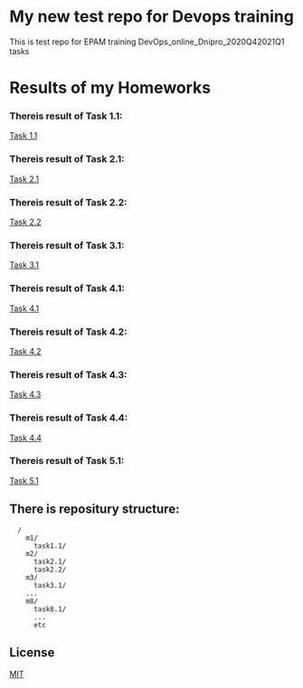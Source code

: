 # My new test repo for Devops training
This is test repo for EPAM training DevOps_online_Dnipro_2020Q42021Q1 tasks

# Results of my Homeworks

### Thereis result of Task 1.1:
[Task 1.1](./m1/task1.1/readme.md)

### Thereis result of Task 2.1:
[Task 2.1](./m2/task2.1/readme.md)

### Thereis result of Task 2.2:
[Task 2.2](./m2/task2.2/readme.md)

### Thereis result of Task 3.1:
[Task 3.1](./m3/task3.1/readme.md)

### Thereis result of Task 4.1:
[Task 4.1](./m4/task4.1/readme.md)

### Thereis result of Task 4.2:
[Task 4.2](./m4/task4.2/readme.md)

### Thereis result of Task 4.3:
[Task 4.3](./m4/task4.3/readme.md)

### Thereis result of Task 4.4:
[Task 4.4](./m4/task4.4/readme.md)

### Thereis result of Task 5.1:
[Task 5.1](./m5/task5.1/readme.md)

## There is repositury structure:
      /
        m1/
          task1.1/
        m2/
          task2.1/
          task2.2/
        m3/
          task3.1/
        ...
        m8/
          task8.1/
          ...
          etc

## License
[MIT](https://choosealicense.com/licenses/mit/)

